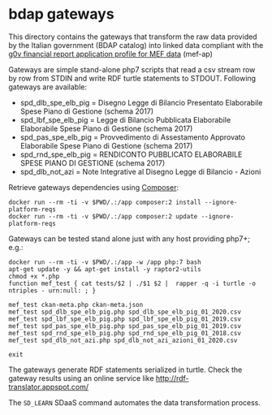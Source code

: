 # bdap gateways

This directory contains the gateways that transform the raw data provided by the Italian government (BDAP catalog) into linked data compliant with the [g0v financial report application profile for MEF data](../mef-ap) (mef-ap)


Gateways are simple stand-alone php7 scripts that read a csv stream row by row from STDIN and 
write RDF turtle statements to STDOUT. Following gateways are available:

- spd_dlb_spe_elb_pig = Disegno Legge di Bilancio Presentato Elaborabile Spese Piano di Gestione (schema 2017)
- spd_lbf_spe_elb_pig = Legge di Bilancio Pubblicata Elaborabile Elaborabile Spese Piano di Gestione (schema 2017)
- spd_pas_spe_elb_pig = Provvedimento di Assestamento Approvato Elaborabile Spese Piano di Gestione (schema 2017)
- spd_rnd_spe_elb_pig = RENDICONTO PUBBLICATO ELABORABILE SPESE PIANO DI GESTIONE (schema 2017)
- spd_dlb_not_azi     = Note Integrative al Disegno Legge di Bilancio - Azioni

Retrieve gateways dependencies using [Composer](http://getcomposer.org/):


```shell
docker run --rm -ti -v $PWD/.:/app composer:2 install --ignore-platform-reqs
docker run --rm -ti -v $PWD/.:/app composer:2 update --ignore-platform-reqs
```


Gateways can be tested stand alone just with any host providing php7+; e.g.:

```
docker run --rm -ti -v $PWD/.:/app -w /app php:7 bash
apt-get update -y && apt-get install -y raptor2-utils
chmod +x *.php
function mef_test { cat tests/$2 | ./$1 $2 |  rapper -q -i turtle -o ntriples - urn:null: ; }

mef_test ckan-meta.php ckan-meta.json
mef_test spd_dlb_spe_elb_pig.php spd_dlb_spe_elb_pig_01_2020.csv 
mef_test spd_lbf_spe_elb_pig.php spd_lbf_spe_elb_pig_01_2019.csv
mef_test spd_pas_spe_elb_pig.php spd_pas_spe_elb_pig_01_2019.csv 
mef_test spd_rnd_spe_elb_pig.php spd_rnd_spe_elb_pig_01_2018.csv
mef_test spd_dlb_not_azi.php spd_dlb_not_azi_azioni_01_2020.csv

exit
```

The gateways generate RDF statements serialized in turtle. Check the gateway results using an online service like http://rdf-translator.appspot.com/


The `SD_LEARN` SDaaS command automates the data transformation process. 
 